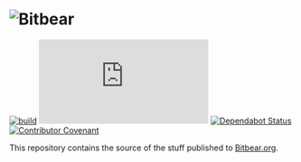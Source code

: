 # ![Bitbear][banner]

[![build][build-badge]][build-link]
[![License][license-badge]][license]
[![Dependabot Status][dependabot-badge]][dependabot]
[![Contributor Covenant][coc-badge]][coc]

This repository contains the source of the stuff published to [Bitbear.org].

[banner]: https://repository-images.githubusercontent.com/89099209/95bd4180-8b68-11eb-9dbf-b449b2505aaf
[bitbear.org]: http://bitbear.org/
[build-badge]: https://github.com/asbjornu/bitbear.org/actions/workflows/build.yml/badge.svg
[build-link]: https://github.com/asbjornu/bitbear.org/actions/workflows/build.yml
[coc-badge]: https://img.shields.io/badge/Contributor%20Covenant-v2.0%20adopted-ff69b4.svg
[coc]: ./CODE_OF_CONDUCT.md
[dependabot-badge]: https://api.dependabot.com/badges/status?host=github&repo=asbjornu/bitbear.org
[dependabot]: https://dependabot.com
[license-badge]: https://img.shields.io/github/license/asbjornu/bitbear.org
[license]: https://opensource.org/licenses/MIT
